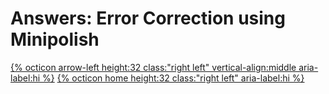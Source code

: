# Answers: Error Correction using Minipolish

[{% octicon arrow-left height:32 class:"right left" vertical-align:middle aria-label:hi %}](ECR_MI.md) [{% octicon home height:32 class:"right left" aria-label:hi %}](index.md)

